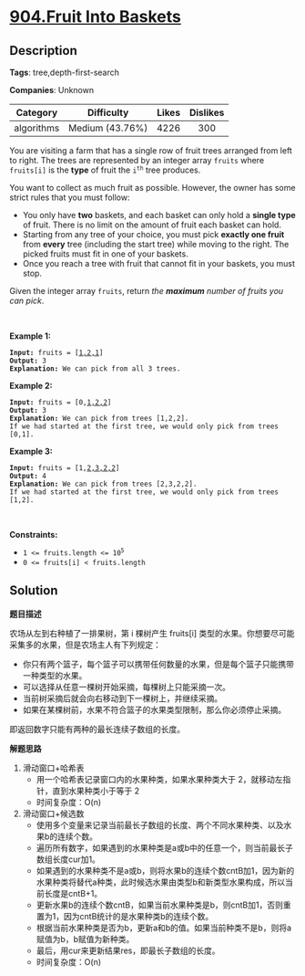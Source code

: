 # [904.Fruit Into Baskets](https://leetcode.com/problems/fruit-into-baskets/description/)

## Description

**Tags**: tree,depth-first-search

**Companies**: Unknown

|  Category  |   Difficulty    | Likes | Dislikes |
| :--------: | :-------------: | :---: | :------: |
| algorithms | Medium (43.76%) | 4226  |   300    |

<p>You are visiting a farm that has a single row of fruit trees arranged from left to right. The trees are represented by an integer array <code>fruits</code> where <code>fruits[i]</code> is the <strong>type</strong> of fruit the <code>i<sup>th</sup></code> tree produces.</p>
<p>You want to collect as much fruit as possible. However, the owner has some strict rules that you must follow:</p>
<ul>
  <li>You only have <strong>two</strong> baskets, and each basket can only hold a <strong>single type</strong> of fruit. There is no limit on the amount of fruit each basket can hold.</li>
  <li>Starting from any tree of your choice, you must pick <strong>exactly one fruit</strong> from <strong>every</strong> tree (including the start tree) while moving to the right. The picked fruits must fit in one of your baskets.</li>
  <li>Once you reach a tree with fruit that cannot fit in your baskets, you must stop.</li>
</ul>
<p>Given the integer array <code>fruits</code>, return <em>the <strong>maximum</strong> number of fruits you can pick</em>.</p>
<p>&nbsp;</p>
<p><strong class="example">Example 1:</strong></p>
<pre><code><strong>Input:</strong> fruits = [<u>1,2,1</u>]
<strong>Output:</strong> 3
<strong>Explanation:</strong> We can pick from all 3 trees.</code></pre>
<p><strong class="example">Example 2:</strong></p>
<pre><code><strong>Input:</strong> fruits = [0,<u>1,2,2</u>]
<strong>Output:</strong> 3
<strong>Explanation:</strong> We can pick from trees [1,2,2].
If we had started at the first tree, we would only pick from trees [0,1].</code></pre>
<p><strong class="example">Example 3:</strong></p>
<pre><code><strong>Input:</strong> fruits = [1,<u>2,3,2,2</u>]
<strong>Output:</strong> 4
<strong>Explanation:</strong> We can pick from trees [2,3,2,2].
If we had started at the first tree, we would only pick from trees [1,2].</code></pre>
<p>&nbsp;</p>
<p><strong>Constraints:</strong></p>
<ul>
  <li><code>1 &lt;= fruits.length &lt;= 10<sup>5</sup></code></li>
  <li><code>0 &lt;= fruits[i] &lt; fruits.length</code></li>
</ul>

## Solution

**题目描述**


农场从左到右种植了一排果树，第 i 棵树产生 fruits[i] 类型的水果。你想要尽可能采集多的水果，但是农场主人有下列规定：

- 你只有两个篮子，每个篮子可以携带任何数量的水果，但是每个篮子只能携带一种类型的水果。
- 可以选择从任意一棵树开始采摘，每棵树上只能采摘一次。
- 当前树采摘后就会向右移动到下一棵树上，并继续采摘。
- 如果在某棵树前，水果不符合篮子的水果类型限制，那么你必须停止采摘。

即返回数字只能有两种的最长连续子数组的长度。

**解题思路**

1. 滑动窗口+哈希表
   - 用一个哈希表记录窗口内的水果种类，如果水果种类大于 2，就移动左指针，直到水果种类小于等于 2
   - 时间复杂度：O(n)
2. 滑动窗口+候选数
   - 使用多个变量来记录当前最长子数组的长度、两个不同水果种类、以及水果b的连续个数。
   - 遍历所有数字，如果遇到的水果种类是a或b中的任意一个，则当前最长子数组长度cur加1。
   - 如果遇到的水果种类不是a或b，则将水果b的连续个数cntB加1，因为新的水果种类将替代a种类，此时候选水果由类型b和新类型水果构成，所以当前长度是cntB+1。
   - 更新水果b的连续个数cntB，如果当前水果种类是b，则cntB加1，否则重置为1，因为cntB统计的是水果种类b的连续个数。
   - 根据当前水果种类是否为b，更新a和b的值。如果当前种类不是b，则将a赋值为b，b赋值为新种类。
   - 最后，用cur来更新结果res，即最长子数组的长度。
   - 时间复杂度：O(n)

